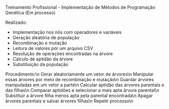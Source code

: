 Treinamento Profissional - Implementação de Métodos de Programação Genética
(Em processo)

Realizado:
- Implementação nos nós com operadores e variáveis
- Geração aleatória de população
- Recombinação e mutação
- Leitura de valores por um arquivo CSV
- Resolução de operações encontradas na árvore
- Cálculo de aptidão da árvore
- Substituição da população


Procedimento:\n
Gerar aleatoriamente um vetor de árvores\n
Manipular essas árvores por meio de recombinação e mutação\n 
Guardar árvores manipuladas em um vetor a parte\n
Calcular aptidão das árvores parentais e das filhas\n
Comparar aptidões e selecionar a mais apta árvore parental\n
Substituir a árvore filha menos apta pela parental encontrada\n
Apagar árvores parentais e salvar árvores filhas\n
Repetir processo\n


